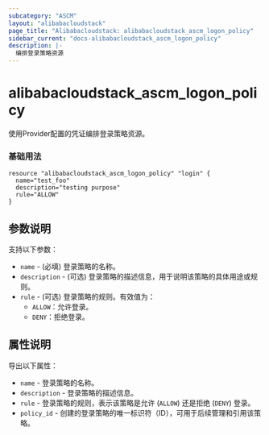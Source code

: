 ```yaml
---
subcategory: "ASCM"
layout: "alibabacloudstack"
page_title: "Alibabacloudstack: alibabacloudstack_ascm_logon_policy"
sidebar_current: "docs-alibabacloudstack_ascm_logon_policy"
description: |-
  编排登录策略资源
---
```

# alibabacloudstack_ascm_logon_policy

使用Provider配置的凭证编排登录策略资源。

### 基础用法

```
resource "alibabacloudstack_ascm_logon_policy" "login" {
  name="test_foo"
  description="testing purpose"
  rule="ALLOW"
}
```

## 参数说明

支持以下参数：

* `name` - (必填) 登录策略的名称。  
* `description` - (可选) 登录策略的描述信息，用于说明该策略的具体用途或规则。  
* `rule` - (可选) 登录策略的规则。有效值为：  
  * `ALLOW`：允许登录。
  * `DENY`：拒绝登录。


## 属性说明

导出以下属性：

* `name` - 登录策略的名称。  
* `description` - 登录策略的描述信息。  
* `rule` - 登录策略的规则，表示该策略是允许 (`ALLOW`) 还是拒绝 (`DENY`) 登录。  
* `policy_id` - 创建的登录策略的唯一标识符（ID），可用于后续管理和引用该策略。